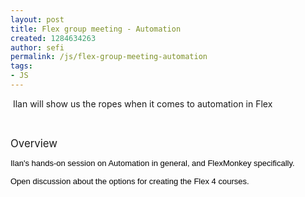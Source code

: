 ```yaml
---
layout: post
title: Flex group meeting - Automation
created: 1284634263
author: sefi
permalink: /js/flex-group-meeting-automation
tags:
- JS
---
```

<p>&nbsp;Ilan will show us the ropes when it comes to automation in Flex</p>
<p>&nbsp;</p>
<p><span style="font-size: larger; ">Overview</span></p>
<p><span class="Apple-style-span" style="font-family: arial, sans-serif; line-height: normal; font-size: 13px; border-collapse: collapse; color: rgb(0, 0, 0); ">Ilan's hands-on session on Automation in general, and FlexMonkey specifically.</span></p>
<p><span class="Apple-style-span" style="font-family: arial, sans-serif; line-height: normal; font-size: 13px; border-collapse: collapse; color: rgb(0, 0, 0); ">Open discussion about the options for creating the Flex 4 courses.</span></p>
